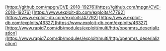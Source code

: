 [https://github.com/mpgn/CVE-2018-19276](https://github.com/mpgn/CVE-2018-19276)
[https://www.exploit-db.com/exploits/47792](https://www.exploit-db.com/exploits/47792)
[https://www.exploit-db.com/exploits/46327](https://www.exploit-db.com/exploits/46327)
[https://www.rapid7.com/db/modules/exploit/multi/http/openmrs_deserialization](https://www.rapid7.com/db/modules/exploit/multi/http/openmrs_deserialization)
